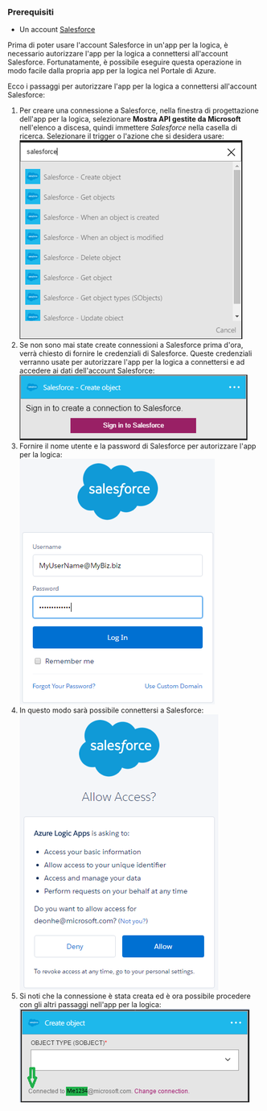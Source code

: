 ### Prerequisiti

- Un account [Salesforce](https://salesforce.com)  


Prima di poter usare l'account Salesforce in un'app per la logica, è necessario autorizzare l'app per la logica a connettersi all'account Salesforce. Fortunatamente, è possibile eseguire questa operazione in modo facile dalla propria app per la logica nel Portale di Azure.  

Ecco i passaggi per autorizzare l'app per la logica a connettersi all'account Salesforce:  
1. Per creare una connessione a Salesforce, nella finestra di progettazione dell'app per la logica, selezionare **Mostra API gestite da Microsoft** nell'elenco a discesa, quindi immettere *Salesforce* nella casella di ricerca. Selezionare il trigger o l'azione che si desidera usare:  
![Immagine di connessione a Salesforce 1](./media/connectors-create-api-salesforce/salesforce-1.png)  
2. Se non sono mai state create connessioni a Salesforce prima d'ora, verrà chiesto di fornire le credenziali di Salesforce. Queste credenziali verranno usate per autorizzare l'app per la logica a connettersi e ad accedere ai dati dell'account Salesforce:  
![Immagine di connessione a Salesforce 2](./media/connectors-create-api-salesforce/salesforce-2.png)  
3. Fornire il nome utente e la password di Salesforce per autorizzare l'app per la logica:  
![Immagine di connessione a Salesforce 3](./media/connectors-create-api-salesforce/salesforce-3.png)  
4. In questo modo sarà possibile connettersi a Salesforce:  
![Immagine di connessione a Salesforce 4](./media/connectors-create-api-salesforce/salesforce-4.png)  
5. Si noti che la connessione è stata creata ed è ora possibile procedere con gli altri passaggi nell'app per la logica:  
![Immagine di connessione a Salesforce 5](./media/connectors-create-api-salesforce/salesforce-5.png)  

<!---HONumber=AcomDC_0727_2016-->


